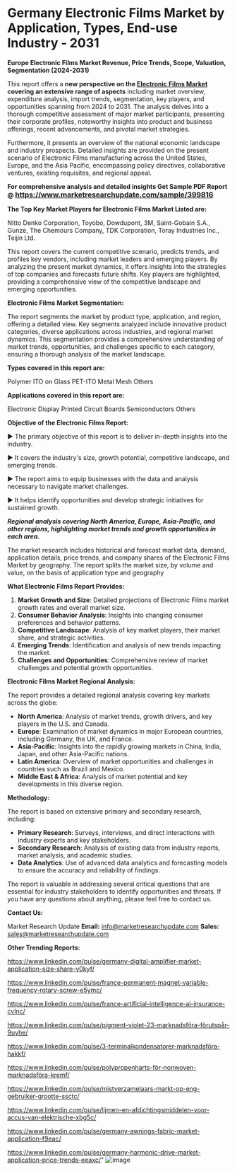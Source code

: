 # Germany Electronic Films Market by Application, Types, End-use Industry - 2031

<strong>Europe Electronic Films Market Revenue, Price Trends, Scope, Valuation, Segmentation (2024-2031)</strong>

This report offers a <strong>new perspective on the <a href=https://www.marketresearchupdate.com/sample/399816>Electronic Films Market</a> covering an extensive range of aspects</strong> including market overview, expenditure analysis, import trends, segmentation, key players, and opportunities spanning from 2024 to 2031. The analysis delves into a thorough competitive assessment of major market participants, presenting their corporate profiles, noteworthy insights into product and business offerings, recent advancements, and pivotal market strategies.

Furthermore, it presents an overview of the national economic landscape and industry prospects. Detailed insights are provided on the present scenario of Electronic Films manufacturing across the United States, Europe, and the Asia Pacific, encompassing policy directives, collaborative ventures, existing requisites, and regional appeal.

<strong>For comprehensive analysis and detailed insights Get Sample PDF Report @ <a href=https://www.marketresearchupdate.com/sample/399816><font size=3 color=#0000ff>https://www.marketresearchupdate.com/sample/399816</font></a></strong>

<strong>The Top Key Market Players for Electronic Films Market Listed are:</strong>

Nitto Denko Corporation, Toyobo, Dowdupont, 3M, Saint-Gobain S.A., Gunze, The Chemours Company, TDK Corporation, Toray Industries Inc., Teijin Ltd.

This report covers the current competitive scenario, predicts trends, and profiles key vendors, including market leaders and emerging players. By analyzing the present market dynamics, it offers insights into the strategies of top companies and forecasts future shifts. Key players are highlighted, providing a comprehensive view of the competitive landscape and emerging opportunities.

<strong>Electronic Films Market Segmentation:</strong>

The report segments the market by product type, application, and region, offering a detailed view. Key segments analyzed include innovative product categories, diverse applications across industries, and regional market dynamics. This segmentation provides a comprehensive understanding of market trends, opportunities, and challenges specific to each category, ensuring a thorough analysis of the market landscape.

<strong>Types covered in this report are:</strong>

Polymer
ITO on Glass
PET-ITO
Metal Mesh
Others

<strong>Applications covered in this report are:</strong>

Electronic Display
Printed Circuit Boards
Semiconductors
Others

<strong>Objective of the Electronic Films Report:</strong>

▶ The primary objective of this report is to deliver in-depth insights into the industry.

▶ It covers the industry's size, growth potential, competitive landscape, and emerging trends.

▶ The report aims to equip businesses with the data and analysis necessary to navigate market challenges.

▶ It helps identify opportunities and develop strategic initiatives for sustained growth.

<strong><em>Regional analysis covering North America, Europe, Asia-Pacific, and other regions, highlighting market trends and growth opportunities in each area.</em></strong>

The market research includes historical and forecast market data, demand, application details, price trends, and company shares of the Electronic Films Market by geography. The report splits the market size, by volume and value, on the basis of application type and geography

<strong>What Electronic Films Report Provides:</strong>
<ol>
  <li><strong>Market Growth and Size</strong>: Detailed projections of Electronic Films market growth rates and overall market size.</li>
  <li><strong>Consumer Behavior Analysis</strong>: Insights into changing consumer preferences and behavior patterns.</li>
  <li><strong>Competitive Landscape</strong>: Analysis of key market players, their market share, and strategic activities.</li>
  <li><strong>Emerging Trends</strong>: Identification and analysis of new trends impacting the market.</li>
  <li><strong>Challenges and Opportunities</strong>: Comprehensive review of market challenges and potential growth opportunities.</li>
</ol>

<strong>Electronic Films Market Regional Analysis:</strong>

The report provides a detailed regional analysis covering key markets across the globe:
<ul>
  <li><strong>North America</strong>: Analysis of market trends, growth drivers, and key players in the U.S. and Canada.</li>
  <li><strong>Europe</strong>: Examination of market dynamics in major European countries, including Germany, the UK, and France.</li>
  <li><strong>Asia-Pacific</strong>: Insights into the rapidly growing markets in China, India, Japan, and other Asia-Pacific nations.</li>
  <li><strong>Latin America</strong>: Overview of market opportunities and challenges in countries such as Brazil and Mexico.</li>
  <li><strong>Middle East &amp; Africa</strong>: Analysis of market potential and key developments in this diverse region.</li>
</ul>

<strong>Methodology:</strong>

The report is based on extensive primary and secondary research, including:
<ul>
  <li><strong>Primary Research</strong>: Surveys, interviews, and direct interactions with industry experts and key stakeholders.</li>
  <li><strong>Secondary Research</strong>: Analysis of existing data from industry reports, market analysis, and academic studies.</li>
  <li><strong>Data Analytics</strong>: Use of advanced data analytics and forecasting models to ensure the accuracy and reliability of findings.</li>
</ul>
The report is valuable in addressing several critical questions that are essential for industry stakeholders to identify opportunities and threats. If you have any questions about anything, please feel free to contact us.

<strong>Contact Us:</strong>

Market Research Update
<strong>Email:</strong> info@marketresearchupdate.com
<strong>Sales:</strong> sales@marketresearchupdate.com

<strong>Other Trending Reports:</strong>

<a href=https://www.linkedin.com/pulse/germany-digital-amplifier-market-application-size-share-v0kyf/>https://www.linkedin.com/pulse/germany-digital-amplifier-market-application-size-share-v0kyf/</a>

<a href=https://www.linkedin.com/pulse/france-permanent-magnet-variable-frequency-rotary-screw-e5ymc/>https://www.linkedin.com/pulse/france-permanent-magnet-variable-frequency-rotary-screw-e5ymc/</a>

<a href=https://www.linkedin.com/pulse/france-artificial-intelligence-ai-insurance-cvlnc/>https://www.linkedin.com/pulse/france-artificial-intelligence-ai-insurance-cvlnc/</a>

<a href=https://www.linkedin.com/pulse/pigment-violet-23-marknadsföra-förutspår-9uyhe/>https://www.linkedin.com/pulse/pigment-violet-23-marknadsföra-förutspår-9uyhe/</a>

<a href=https://www.linkedin.com/pulse/3-terminalkondensatorer-marknadsföra-hakkf/>https://www.linkedin.com/pulse/3-terminalkondensatorer-marknadsföra-hakkf/</a>

<a href=https://www.linkedin.com/pulse/polypropenharts-för-nonwoven-marknadsföra-kremf/>https://www.linkedin.com/pulse/polypropenharts-för-nonwoven-marknadsföra-kremf/</a>

<a href=https://www.linkedin.com/pulse/mistverzamelaars-markt-op-eng-gebruiker-grootte-ssctc/>https://www.linkedin.com/pulse/mistverzamelaars-markt-op-eng-gebruiker-grootte-ssctc/</a>

<a href=https://www.linkedin.com/pulse/lijmen-en-afdichtingsmiddelen-voor-accus-van-elektrische-xbg5c/>https://www.linkedin.com/pulse/lijmen-en-afdichtingsmiddelen-voor-accus-van-elektrische-xbg5c/</a>

<a href=https://www.linkedin.com/pulse/germany-awnings-fabric-market-application-f9eac/>https://www.linkedin.com/pulse/germany-awnings-fabric-market-application-f9eac/</a>

<a href=https://www.linkedin.com/pulse/germany-harmonic-drive-market-application-price-trends-eeaxc/>https://www.linkedin.com/pulse/germany-harmonic-drive-market-application-price-trends-eeaxc/</a>"
![image](https://github.com/user-attachments/assets/78ffc5e8-e054-4b48-9e15-4449d44bfa6b)
